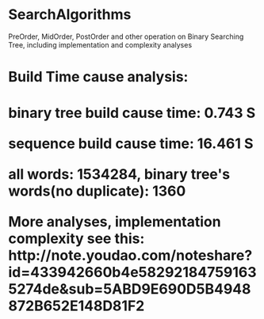 # SearchAlgorithms
PreOrder, MidOrder, PostOrder and other operation on Binary Searching Tree, including implementation and complexity analyses

<h1>Build Time cause analysis:<h1>
<p>binary tree build cause time: 0.743 S</p>
<p>sequence build cause time: 16.461 S</p>
<p>all words: 1534284, binary tree's words(no duplicate): 1360</p>
  
<p>More analyses, implementation complexity see this: http://note.youdao.com/noteshare?id=433942660b4e582921847591635274de&sub=5ABD9E690D5B4948872B652E148D81F2</p>
